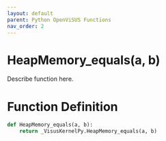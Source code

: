 ```yaml
---
layout: default
parent: Python OpenViSUS Functions
nav_order: 2
---
```


# HeapMemory_equals(a, b)

Describe function here.

# Function Definition

```python
def HeapMemory_equals(a, b):
    return _VisusKernelPy.HeapMemory_equals(a, b)
```